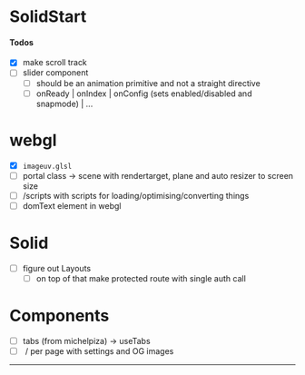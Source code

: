 # SolidStart

#### Todos

- [x] make scroll track
- [ ] slider component
  - [ ] should be an animation primitive and not a straight directive
  - [ ] onReady | onIndex | onConfig (sets enabled/disabled and snapmode) | ...

# webgl

- [x] `imageuv.glsl`
- [ ] portal class -> scene with rendertarget, plane and auto resizer to screen size
- [ ] /scripts with scripts for loading/optimising/converting things
- [ ] domText element in webgl

# Solid

- [ ] figure out Layouts
  - [ ] on top of that make protected route with single auth call

# Components

- [ ] tabs (from michelpiza) -> useTabs
- [ ] <Meta> / per page with settings and OG images

---
